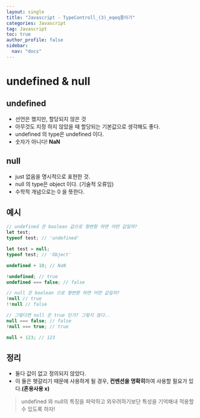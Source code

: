 ```yaml
---
layout: single
title: "Javascript - TypeControll_(3)_eqeq줄이기"
categories: Javascript
tag: Javascript
toc: true
author_profile: false
sidebar:
  nav: "docs"
---
```


# undefined & null

## undefined

- 선언은 했지만, 할당되지 않은 것
- 아무것도 지정 하지 않았을 때 할당되는 기본값으로 생각해도 좋다.
- undefined 의 type은 undefined 이다.
- 숫자가 아니다! **NaN**

## null

- just 없음을 명시적으로 표현한 것.
- null 의 type은 object 이다. (기술적 오류임)
- 수학적 개념으로는 0 을 뜻한다.

## 예시

```javascript
// undefined 은 boolean 값으로 형변환 하면 어떤 값일까?
let test;
typeof test; // 'undefined'

let test = null;
typeof test; // 'Object'

undefined + 10; // NaN

!undefined; // true
undefined === false; // false

// null 은 boolean 으로 형변환 하면 어떤 값일까?
!null // true
!!null // false

// 그렇다면 null 은 true 인가? 그렇지 않다..
null === false; // false
!null === true; // true

null + 123; // 123
```

## 정리

- 둘다 값이 없고 정의되지 않았다.
- 이 둘은 헷갈리기 때문에 사용하게 될 경우, **컨벤션을 명확히**하여 사용할 필요가 있다.**(혼용사용 x)**

> undefined 와 null의 특징을 파악하고 외우려하기보단 특성을 기억해내 적용할 수 있도록 하자!
